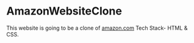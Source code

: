 # AmazonWebsiteClone
This website is going to be a clone of [amazon.com](https://www.amazon.com/)
Tech Stack- HTML & CSS.
